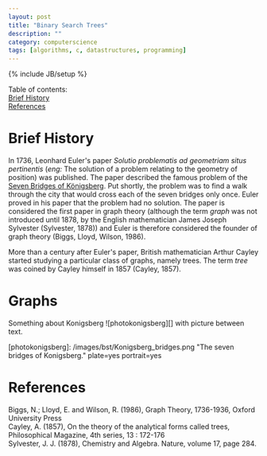 ```yaml
---
layout: post
title: "Binary Search Trees"
description: ""
category: computerscience
tags: [algorithms, c, datastructures, programming]
---
```

{% include JB/setup %}

Table of contents:  
[Brief History](#history)  
[References](#references)

# <a id="history"></a>Brief History
In 1736, Leonhard Euler's paper
*Solutio problematis ad geometriam situs pertinentis*
(*eng:* The solution of a problem relating to the geometry of position) was
published.
The paper described the famous problem of the
[Seven Bridges of Königsberg][1].
Put shortly, the problem was to find a walk through the city that would cross
each of the seven bridges only once. Euler proved in his paper that the problem
had no solution.
The paper is considered the first paper in graph theory (although the term
*graph* was not introduced until 1878, by the English mathematician James
Joseph Sylvester (Sylvester, 1878)) and Euler is therefore considered
the founder of graph theory (Biggs, Lloyd, Wilson, 1986).

[1]: https://en.wikipedia.org/wiki/Seven_Bridges_of_K%C3%B6nigsberg

More than a century after Euler's paper, British mathematician Arthur Cayley
started studying a particular class of graphs, namely trees. The term *tree*
was coined by Cayley himself in 1857 (Cayley, 1857).

# Graphs

Something about Konigsberg ![photokonigsberg][] with picture between text.

[photokonigsberg]: /images/bst/Konigsberg_bridges.png "The seven bridges of Konigsberg." plate=yes portrait=yes





# <a id="references"></a>References
Biggs, N.; Lloyd, E. and Wilson, R. (1986), Graph Theory, 1736-1936, Oxford University Press  
Cayley, A. (1857), On the theory of the analytical forms called trees, Philosophical Magazine, 4th series, 13 : 172-176  
Sylvester, J. J. (1878), Chemistry and Algebra. Nature, volume 17, page 284.  
